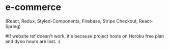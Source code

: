 # e-commerce
(React, Redux, Styled-Components, Firebase, Stripe Checkout, React-Spring)

#If website ref doesn't work, it's because project hosts on Heroku free plan and dyno hours are lost. :(
